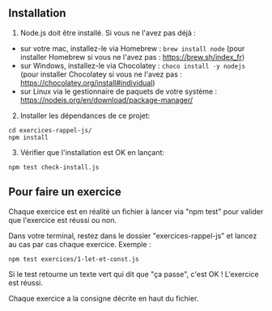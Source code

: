 ## Installation

1. Node.js doit être installé. Si vous ne l'avez pas déjà :
- sur votre mac, installez-le via Homebrew : `brew install node` (pour installer Homebrew si vous ne l'avez pas : https://brew.sh/index_fr)
- sur Windows, installez-le via Chocolatey : `choco install -y nodejs` (pour installer Chocolatey si vous ne l'avez pas : https://chocolatey.org/install#individual)
- sur Linux via le gestionnaire de paquets de votre système : https://nodejs.org/en/download/package-manager/

2. Installer les dépendances de ce projet:

```
cd exercices-rappel-js/
npm install
```

3. Vérifier que l'installation est OK en lançant:

```
npm test check-install.js
```

## Pour faire un exercice

Chaque exercice est en réalité un fichier à lancer via "npm test" pour valider que l'exercice est réussi ou non.

Dans votre terminal, restez dans le dossier "exercices-rappel-js" et lancez au cas par cas chaque exercice. Exemple :

```
npm test exercices/1-let-et-const.js
```

Si le test retourne un texte vert qui dit que "ça passe", c'est OK ! L'exercice est réussi. 

Chaque exercice a la consigne décrite en haut du fichier.
